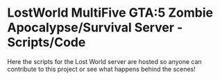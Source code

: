 # LostWorld MultiFive GTA:5 Zombie Apocalypse/Survival Server - Scripts/Code

Here the scripts for the Lost World server are hosted so anyone can contribute to this project or see what happens behind the scenes!
